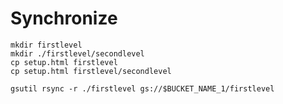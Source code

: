 # Synchronize 

```
mkdir firstlevel
mkdir ./firstlevel/secondlevel
cp setup.html firstlevel
cp setup.html firstlevel/secondlevel
```

```
gsutil rsync -r ./firstlevel gs://$BUCKET_NAME_1/firstlevel
```